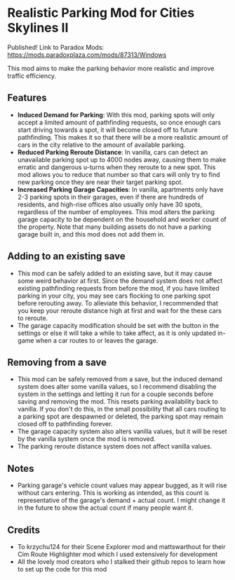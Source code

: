 # Realistic Parking Mod for Cities Skylines II
Published!  Link to Paradox Mods: https://mods.paradoxplaza.com/mods/87313/Windows

This mod aims to make the parking behavior more realistic and improve traffic efficiency.

## Features
* **Induced Demand for Parking**: With this mod, parking spots will only accept a limited amount of pathfinding requests, so once enough cars start driving towards a spot, it will become closed off to future pathfinding. This makes it so that there will be a more realistic amount of cars in the city relative to the amount of available parking.
* **Reduced Parking Reroute Distance**: In vanilla, cars can detect an unavailable parking spot up to 4000 nodes away, causing them to make erratic and dangerous u-turns when they reroute to a new spot. This mod allows you to reduce that number so that cars will only try to find new parking once they are near their target parking spot.
* **Increased Parking Garage Capacities**: In vanilla, apartments only have 2-3 parking spots in their garages, even if there are hundreds of residents, and high-rise offices also usually only have 30 spots, regardless of the number of employees. This mod alters the parking garage capacity to be dependent on the household and worker count of the property. Note that many building assets do not have a parking garage built in, and this mod does not add them in.

## Adding to an existing save
* This mod can be safely added to an existing save, but it may cause some weird behavior at first. Since the demand system does not affect existing pathfinding requests from before the mod, if you have limited parking in your city, you may see cars flocking to one parking spot before rerouting away. To alleviate this behavior, I recommended that you keep your reroute distance high at first and wait for the these cars to reroute.
* The garage capacity modification should be set with the button in the settings or else it will take a while to take affect, as it is only updated in-game when a car routes to or leaves the garage.

## Removing from a save
* This mod can be safely removed from a save, but the induced demand system does alter some vanilla values, so I recommend disabling the system in the settings and letting it run for a couple seconds before saving and removing the mod. This resets parking availability back to vanilla. If you don't do this, in the small possibility that all cars routing to a parking spot are despawned or deleted, the parking spot may remain closed off to pathfinding forever.
* The garage capacity system also alters vanilla values, but it will be reset by the vanilla system once the mod is removed.
* The parking reroute distance system does not affect vanilla values.

## Notes
* Parking garage's vehicle count values may appear bugged, as it will rise without cars entering. This is working as intended, as this count is representative of the garage's demand + actual count. I might change it in the future to show the actual count if many people want it.

## Credits
* To krzychu124 for their Scene Explorer mod and mattswarthout for their Cim Route Highlighter mod which I used extensively for development
* All the lovely mod creators who I stalked their github repos to learn how to set up the code for this mod

